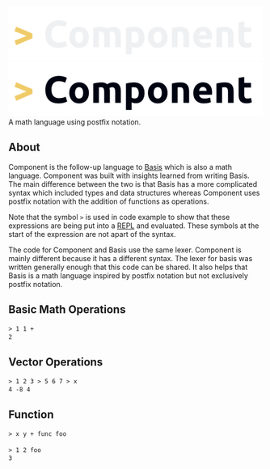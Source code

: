 ![Component Logo](./images/Component_dark_mode.png#gh-dark-mode-only)
![Component Logo](./images/Component_light_mode.png#gh-light-mode-only)
<br>
A math language using postfix notation.

## About

Component is the follow-up language to [Basis](https://github.com/JakeRoggenbuck/basis) which is also a math language. Component was built with insights learned from writing Basis. The main difference between the two is that Basis has a more complicated syntax which included types and data structures whereas Component uses postfix notation with the addition of functions as operations.

Note that the symbol `>` is used in code example to show that these expressions are being put into a [REPL](https://en.wikipedia.org/wiki/Read%E2%80%93eval%E2%80%93print_loop) and evaluated. These symbols at the start of the expression are not apart of the syntax.

The code for Component and Basis use the same lexer. Component is mainly different because it has a different syntax. The lexer for basis was written generally enough that this code can be shared. It also helps that Basis is a math language inspired by postfix notation but not exclusively postfix notation.

## Basic Math Operations

```
> 1 1 +
2
```

## Vector Operations

```
> 1 2 3 > 5 6 7 > x
4 -8 4
```

## Function

```
> x y + func foo

> 1 2 foo
3
```
